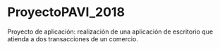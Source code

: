 # ProyectoPAVI_2018 
Proyecto de aplicación: realización de una aplicación de escritorio que atienda a dos transacciones de un comercio.
